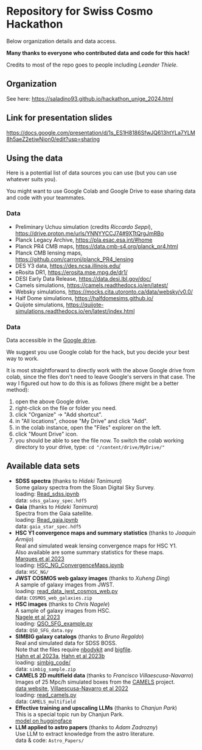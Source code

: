 # Repository for Swiss Cosmo Hackathon

Below organization details and data access.

**Many thanks to everyone who contributed data and code for this hack!**

Credits to most of the repo goes to people including *Leander Thiele*.

## Organization

See here: https://saladino93.github.io/hackathon_unige_2024.html

## Link for presentation slides

https://docs.google.com/presentation/d/1s_ES1H8186SfwJQ613htYLa7YLM8h5aeZ2etjwNion0/edit?usp=sharing


## Using the data

Here is a potential list of data sources you can use (but you can use whatever suits you).

You might want to use Google Colab and Google Drive to ease sharing data and code with your teammates.

### Data 

* Preliminary Uchuu simulation (credits *Riccardo Seppi*), https://drive.proton.me/urls/YNNYYCCJ74#9XTtQrgJmRBo
* Planck Legacy Archive, https://pla.esac.esa.int/#home
* Planck PR4 CMB maps, https://data.cmb-s4.org/planck_pr4.html
* Planck CMB lensing maps, https://github.com/carronj/planck_PR4_lensing
* DES Y3 data, https://des.ncsa.illinois.edu/
* eRosita DR1, https://erosita.mpe.mpg.de/dr1/
* DESI Early Data Release, https://data.desi.lbl.gov/doc/
* Camels simulations, https://camels.readthedocs.io/en/latest/ 
* Websky simulations, https://mocks.cita.utoronto.ca/data/websky/v0.0/
* Half Dome simulations, https://halfdomesims.github.io/
* Quijote simulations, https://quijote-simulations.readthedocs.io/en/latest/index.html


### Data 

Data accessible in the [Google drive](https://drive.google.com/drive/u/1/folders/13ySEme-B8XDMYgTZ8_rVpMarRUUGYbTw).

We suggest you use Google colab for the hack, but you decide your best way to work.

It is most straightforward to directly work with the above Google drive from colab,
since the files don't need to leave Google's servers in that case.
The way I figured out how to do this is as follows (there might be a better method):
1. open the above Google drive.
2. right-click on the file or folder you need.
3. click "Organize" -> "Add shortcut".
4. in "All locations", choose "My Drive" and click "Add".
5. in the colab instance, open the "Files" explorer on the left.
6. click "Mount Drive" icon.
7. you should be able to see the file now.
   To switch the colab working directory to your drive, type:
   ``cd "/content/drive/MyDrive/"``


## Available data sets

* **SDSS spectra** (thanks to *Hideki Tanimura*)  
   Some galaxy spectra from the Sloan Digital Sky Survey.  
   loading: [Read\_sdss.ipynb](Read_sdss.ipynb)  
   data: ``sdss_galaxy_spec.hdf5``
* **Gaia** (thanks to *Hideki Tanimura*)  
   Spectra from the Gaia satellite.  
   loading: [Read\_gaia.ipynb](Read_gaia.ipynb)  
   data: ``gaia_star_spec.hdf5``
* **HSC Y1 convergence maps and summary statistics** (thanks to *Joaquin Armijo*)  
   Real and simulated weak lensing convergence maps for HSC Y1.  
   Also available are some summary statistics for these maps.  
   [Marques et al 2023](https://ui.adsabs.harvard.edu/abs/2024MNRAS.tmp...91M/abstract)  
   loading: [HSC\_NG\_ConvergenceMaps.ipynb](HSC_NG_ConvergenceMaps.ipynb)  
   data: ``HSC_NG/``
* **JWST COSMOS web galaxy images** (thanks to *Xuheng Ding*)  
   A sample of galaxy images from JWST.  
   loading: [read\_data\_jwst\_cosmos\_web.py](read_data_jwst_cosmos_web.py)  
   data: ``COSMOS_web_galaxies.zip``
* **HSC images** (thanks to *Chris Nagele*)  
   A sample of galaxy images from HSC.  
   [Nagele et al 2023](https://ui.adsabs.harvard.edu/abs/2023ApJ...947...30N/abstract)  
   loading: [QSO\_SFG\_example.py](QSO_SFG_example.py)  
   data: ``QSO_SFG_data.npy``
* **SIMBIG galaxy catalogs** (thanks to *Bruno Regaldo*)  
   Real and simulated data for SDSS BOSS.  
   Note that the files require [nbodykit](https://nbodykit.readthedocs.io) and [bigfile](https://github.com/rainwoodman/bigfile).  
   [Hahn et al 2023a](https://ui.adsabs.harvard.edu/abs/2023PNAS..12018810H/abstract),
   [Hahn et al 2023b](https://ui.adsabs.harvard.edu/abs/2023JCAP...04..010H/abstract)  
   loading: [simbig\_code/](simbig_code)  
   data: ``simbig_sample.zip``
* **CAMELS 2D multifield data** (thanks to *Francisco Villaescusa-Navarro*)  
   Images of 25 Mpc/h simulated boxes from the [CAMELS](https://camels.readthedocs.io) project.  
   [data website](https://camels-multifield-dataset.readthedocs.io),
   [Villaescusa-Navarro et al 2022](https://ui.adsabs.harvard.edu/abs/2022ApJS..259...61V/abstract)  
   loading: [read\_camels.py](read_camels.py)  
   data: ``CAMELS_multifield``
* **Effective training and upscaling LLMs** (thanks to *Chanjun Park*)  
   This is a special topic run by Chanjun Park.  
   [model on huggingface](https://huggingface.co/upstage/SOLAR-10.7B-v1.0)
* **LLM applied to astro papers** (thanks to *Adam Zadrozny*)  
   Use LLM to extract knowledge from the astro literature.  
   data & code: ``Astro_Papers/``